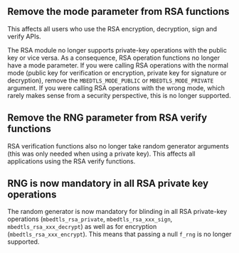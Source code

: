 Remove the mode parameter from RSA functions
--------------------------------------------

This affects all users who use the RSA encryption, decryption, sign and
verify APIs.

The RSA module no longer supports private-key operations with the public key or
vice versa. As a consequence, RSA operation functions no longer have a mode
parameter. If you were calling RSA operations with the normal mode (public key
for verification or encryption, private key for signature or decryption), remove
the `MBEDTLS_MODE_PUBLIC` or `MBEDTLS_MODE_PRIVATE` argument. If you were calling
RSA operations with the wrong mode, which rarely makes sense from a security
perspective, this is no longer supported.

Remove the RNG parameter from RSA verify functions
--------------------------------------------------

RSA verification functions also no longer take random generator arguments (this
was only needed when using a private key). This affects all applications using
the RSA verify functions.

RNG is now mandatory in all RSA private key operations
------------------------------------------------------

The random generator is now mandatory for blinding in all RSA private-key
operations (`mbedtls_rsa_private`, `mbedtls_rsa_xxx_sign`,
`mbedtls_rsa_xxx_decrypt`) as well as for encryption
(`mbedtls_rsa_xxx_encrypt`). This means that passing a null `f_rng` is no longer
supported.

